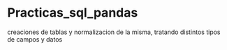 # Practicas_sql_pandas
 creaciones de tablas y normalizacion de la misma, tratando distintos tipos de campos y datos
